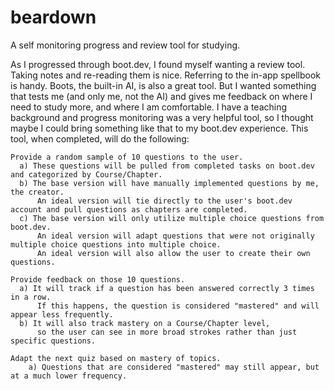 # beardown

A self monitoring progress and review tool for studying.  

As I progressed through boot.dev, I found myself wanting a review tool. Taking notes and re-reading them is nice. Referring to the in-app spellbook is handy. Boots, the built-in AI, is also a great tool. But I wanted something that tests me (and only me, not the AI) and gives me feedback on where I need to study more, and where I am comfortable. I have a teaching background and progress monitoring was a very helpful tool, so I thought maybe I could bring something like that to my boot.dev experience. This tool, when completed, will do the following:  

    Provide a random sample of 10 questions to the user.  
      a) These questions will be pulled from completed tasks on boot.dev and categorized by Course/Chapter.  
      b) The base version will have manually implemented questions by me, the creator.  
          An ideal version will tie directly to the user's boot.dev account and pull questions as chapters are completed.  
      c) The base version will only utilize multiple choice questions from boot.dev.  
          An ideal version will adapt questions that were not originally multiple choice questions into multiple choice.  
          An ideal version will also allow the user to create their own questions.  

    Provide feedback on those 10 questions.  
      a) It will track if a question has been answered correctly 3 times in a row.  
          If this happens, the question is considered "mastered" and will appear less frequently.  
      b) It will also track mastery on a Course/Chapter level,  
          so the user can see in more broad strokes rather than just specific questions.  

    Adapt the next quiz based on mastery of topics.  
        a) Questions that are considered "mastered" may still appear, but at a much lower frequency.  
